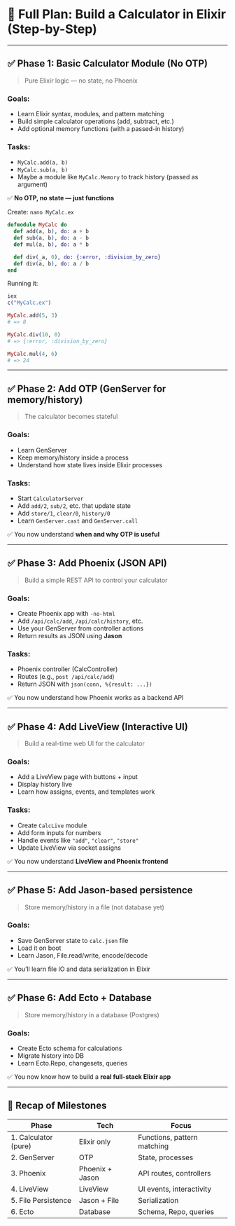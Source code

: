 # 🧠 Full Plan: Build a Calculator in Elixir (Step-by-Step)

---

## ✅ **Phase 1: Basic Calculator Module (No OTP)**

> Pure Elixir logic — no state, no Phoenix
> 

### Goals:

- Learn Elixir syntax, modules, and pattern matching
- Build simple calculator operations (add, subtract, etc.)
- Add optional memory functions (with a passed-in history)

### Tasks:

- `MyCalc.add(a, b)`
- `MyCalc.sub(a, b)`
- Maybe a module like `MyCalc.Memory` to track history (passed as argument)

✅ **No OTP, no state — just functions**

Create: `nano MyCalc.ex`

```elixir
defmodule MyCalc do
  def add(a, b), do: a + b
  def sub(a, b), do: a - b
  def mul(a, b), do: a * b

  def div(_a, 0), do: {:error, :division_by_zero}
  def div(a, b), do: a / b
end
```

Running it: 

```elixir
iex
c("MyCalc.ex")
```

```elixir
MyCalc.add(5, 3)
# => 8

MyCalc.div(10, 0)
# => {:error, :division_by_zero}

MyCalc.mul(4, 6)
# => 24
```

---

## ✅ **Phase 2: Add OTP (GenServer for memory/history)**

> The calculator becomes stateful
> 

### Goals:

- Learn GenServer
- Keep memory/history inside a process
- Understand how state lives inside Elixir processes

### Tasks:

- Start `CalculatorServer`
- Add `add/2`, `sub/2`, etc. that update state
- Add `store/1`, `clear/0`, `history/0`
- Learn `GenServer.cast` and `GenServer.call`

✅ You now understand **when and why OTP is useful**

---

## ✅ **Phase 3: Add Phoenix (JSON API)**

> Build a simple REST API to control your calculator
> 

### Goals:

- Create Phoenix app with `-no-html`
- Add `/api/calc/add`, `/api/calc/history`, etc.
- Use your GenServer from controller actions
- Return results as JSON using **Jason**

### Tasks:

- Phoenix controller (CalcController)
- Routes (e.g., `post /api/calc/add`)
- Return JSON with `json(conn, %{result: ...})`

✅ You now understand how Phoenix works as a backend API

---

## ✅ **Phase 4: Add LiveView (Interactive UI)**

> Build a real-time web UI for the calculator
> 

### Goals:

- Add a LiveView page with buttons + input
- Display history live
- Learn how assigns, events, and templates work

### Tasks:

- Create `CalcLive` module
- Add form inputs for numbers
- Handle events like `"add"`, `"clear"`, `"store"`
- Update LiveView via socket assigns

✅ You now understand **LiveView and Phoenix frontend**

---

## ✅ **Phase 5: Add Jason-based persistence**

> Store memory/history in a file (not database yet)
> 

### Goals:

- Save GenServer state to `calc.json` file
- Load it on boot
- Learn Jason, File.read/write, encode/decode

✅ You’ll learn file IO and data serialization in Elixir

---

## ✅ **Phase 6: Add Ecto + Database**

> Store memory/history in a database (Postgres)
> 

### Goals:

- Create Ecto schema for calculations
- Migrate history into DB
- Learn Ecto.Repo, changesets, queries

✅ You now know how to build a **real full-stack Elixir app**

---

## 🔁 Recap of Milestones

| Phase | Tech | Focus |
| --- | --- | --- |
| 1. Calculator (pure) | Elixir only | Functions, pattern matching |
| 2. GenServer | OTP | State, processes |
| 3. Phoenix | Phoenix + Jason | API routes, controllers |
| 4. LiveView | LiveView | UI events, interactivity |
| 5. File Persistence | Jason + File | Serialization |
| 6. Ecto | Database | Schema, Repo, queries |